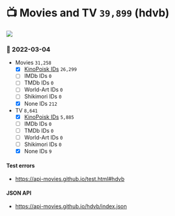 # :tv: Movies and TV `39,899` (hdvb)

<a href="https://API-Movies.github.io"><img src="https://API-Movies.github.io/banner.png?cache"></a>

### :date: 2022-03-04
- Movies `31,258`
  - [x] <a href="https://API-Movies.github.io/hdvb/movie_kinopoisk_ids.json">KinoPoisk IDs</a> `26,299`
  - [ ] IMDb IDs `0`
  - [ ] TMDb IDs `0`
  - [ ] World-Art IDs `0`
  - [ ] Shikimori IDs `0`
  - [x] None IDs `212`
- TV `8,641`
  - [x] <a href="https://API-Movies.github.io/hdvb/tv_kinopoisk_ids.json">KinoPoisk IDs</a> `5,885`
  - [ ] IMDb IDs `0`
  - [ ] TMDb IDs `0`
  - [ ] World-Art IDs `0`
  - [ ] Shikimori IDs `0`
  - [x] None IDs `9`
#### Test errors
- <a href='https://api-movies.github.io/test.html#hdvb'>https://api-movies.github.io/test.html#hdvb</a>
#### JSON API
- <a href='https://api-movies.github.io/hdvb/index.json'>https://api-movies.github.io/hdvb/index.json</a>
